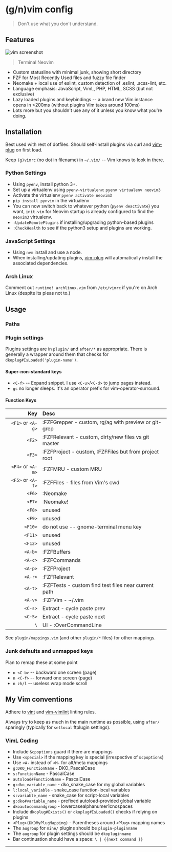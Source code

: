 # (g/n)vim config

> Don't use what you don't understand.

## Features

![vim screenshot][screenshot]
> Terminal Neovim

- Custom statusline with minimal junk, showing short directory
- FZF for Most Recently Used files and fuzzy file finder
- Neomake + local use of eslint, custom detection of .eslint, .scss-lint,
  etc.
- Language emphasis: JavaScript, VimL, PHP, HTML, SCSS (but not exclusive)
- Lazy loaded plugins and keybindings -- a brand new Vim instance opens in
  <200ms (without plugins Vim takes around 100ms)
- Lots more but you shouldn't use any of it unless you know what you're doing.

## Installation

Best used with rest of dotfiles. Should self-install plugins via curl and
[vim-plug] on first load.

Keep `(g)vimrc` (no dot in filename) in `~/.vim/` -- Vim knows to look in there.

### Python Settings

- Using `pyenv`, install python 3+.
- Set up a virtualenv using `pyenv-virtualenv`: `pyenv virtualenv neovim3`
- Activate the virtualenv `pyenv activate neovim3`
- `pip install pynvim` in the virtualenv
- You can now switch back to whatever python (`pyenv deactivate`) you want,
  `init.vim` for Neovim startup is already configured to find the `neovim3`
  virtualenv.
- `:UpdateRemotePlugins` if installing/upgrading python-based plugins
- `:CheckHealth` to see if the python3 setup and plugins are working.

### JavaScript Settings

- Using `nvm` install and use a node.
- When installing/updating plugins, [vim-plug] will automatically install the
  associated dependencies.

### Arch Linux

Comment out `runtime! archlinux.vim` from `/etc/vimrc` if you're on Arch Linux
(despite its pleas not to.)

## Usage

### Paths

### Plugin settings

Plugins settings are in `plugin/` and `after/*` as appropriate. There
is generally a wrapper around them that checks for
`dkoplug#IsLoaded('plugin-name')`.

#### Super-non-standard keys

- `<C-f>` -- Expand snippet. I use `<C-u>`/`<C-d>` to jump pages instead.
- `gs` no longer sleeps. It's an operator prefix for vim-operator-surround.

#### Function Keys

|                 Key | Desc                                                    |
| ------------------: | :------------------------------------------------------ |
|  `<F1>` or `<A-g>`  | :FZFGrepper - custom, rg/ag with preview or git-grep |
|  `<F2>`             | :FZFRelevant - custom, dirty/new files vs git master |
|  `<F3>`             | :FZFProject - custom, :FZFFiles but from project root |
|  `<F4>` or `<A-m>`  | :FZFMRU - custom MRU |
|  `<F5>` or `<A-f>`  | :FZFFiles - files from Vim's cwd |
|  `<F6>`             | :Neomake  |
|  `<F7>`             | :Neomake! |
|  `<F8>`             | unused |
|  `<F9>`             | unused |
| `<F10>`             | do not use -- gnome-terminal menu key |
| `<F11>`             | unused |
| `<F12>`             | unused |
| `<A-b>`             | :FZFBuffers |
| `<A-c>`             | :FZFCommands |
| `<A-p>`             | :FZFProject |
| `<A-r>`             | :FZFRelevant |
| `<A-t>`             | :FZFTests - custom find test files near current path |
| `<A-v>`             | :FZFVim - ~/.vim |
| `<C-s>`             | Extract - cycle paste prev |
| `<C-S>`             | Extract - cycle paste next |
|    `\`              | UI - :OverCommandLine |

See `plugin/mappings.vim` (and other `plugin/*` files) for other mappings.

### Junk defaults and unmapped keys

Plan to remap these at some point

- `n <C-b>` -- backward one screen (page)
- `n <C-f>` -- forward one screen (page)
- `n zh/l`  -- useless wrap mode scroll

## My Vim conventions

Adhere to [vint](https://github.com/Kuniwak/vint) and
[vim-vimlint](https://github.com/syngan/vim-vimlint) linting rules.

Always try to keep as much in the main runtime as possible, using `after/`
sparingly (typically for `setlocal` ftplugin settings).

### VimL Coding

- Include `&cpoptions` guard if there are mappings
- Use `<special>` if the mapping key is special (irrespective of `&cpoptions`)
- Use `<A-` instead of `<M-` for alt/meta mappings
- `g:DKO_FunctionName` - DKO_PascalCase
- `s:FunctionName` - PascalCase
- `autoload#FunctionName` - PascalCase
- `g:dko_variable_name` - dko_snake_case for my global variables
- `l:local_variable` - snake_case function-local variables
- `s:variable_name` - snake_case for script-local variables
- `g:dko#variable_name` - prefixed autoload-provided global variable
- `dkoautocommandgroup` - lowercasealphanumer1cnospaces
- Include `dkoplug#Exists()` or `dkoplug#IsLoaded()` checks if
  relying on plugins
- `<Plug>(DKOMyPlugMapping)` - Parentheses around `<Plug>` mapping names
- The `augroup` for `mine/` plugins should be `plugin-pluginname`
- The `augroup` for plugin settings should be `dkopluginname`
- Bar continuation should have a space: `\ | {{next command }}`

----

[screenshot]: https://raw.githubusercontent.com/davidosomething/dotfiles/4fb16e4a785fe81488d09af1e77a62792c55e688/meta/vim-potatopro.png
[Syntax-Checkers]: https://github.com/scrooloose/syntastic/wiki/Syntax-Checkers
[syntastic]: https://github.com/scrooloose/syntastic
[neomake]: https://github.com/neomake/neomake
[vim-plug]: https://github.com/junegunn/vim-plug
